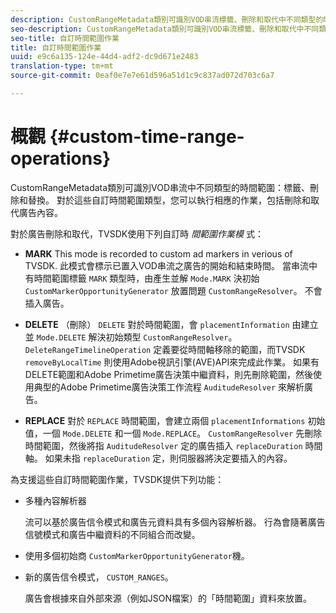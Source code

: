 ```yaml
---
description: CustomRangeMetadata類別可識別VOD串流標籤、刪除和取代中不同類型的時間範圍。 對於這些自訂時間範圍類型，您可以執行相應的作業，包括刪除和取代廣告內容。
seo-description: CustomRangeMetadata類別可識別VOD串流標籤、刪除和取代中不同類型的時間範圍。 對於這些自訂時間範圍類型，您可以執行相應的作業，包括刪除和取代廣告內容。
seo-title: 自訂時間範圍作業
title: 自訂時間範圍作業
uuid: e9c6a135-124e-44d4-adf2-dc9d671e2483
translation-type: tm+mt
source-git-commit: 0eaf0e7e7e61d596a51d1c9c837ad072d703c6a7

---
```



# 概觀 {#custom-time-range-operations}

CustomRangeMetadata類別可識別VOD串流中不同類型的時間範圍：標籤、刪除和替換。 對於這些自訂時間範圍類型，您可以執行相應的作業，包括刪除和取代廣告內容。

<!--<a id="section_1323C0BAC259424C85A6ACFB48FE77EC"></a>-->

對於廣告刪除和取代，TVSDK使用下列自訂時 *間範圍作業模* 式：

* **MARK** This mode is recorded to custom ad markers in verious of TVSDK. 此模式會標示已置入VOD串流之廣告的開始和結束時間。 當串流中有時間範圍標籤 `MARK` 類型時，由產生並解 `Mode.MARK` 決初始 `CustomMarkerOpportunityGenerator` 放置問題 `CustomRangeResolver`。 不會插入廣告。

* **DELETE** （刪除） `DELETE` 對於時間範圍，會 `placementInformation` 由建立並 `Mode.DELETE` 解決初始類型 `CustomRangeResolver`。 `DeleteRangeTimelineOperation` 定義要從時間軸移除的範圍，而TVSDK `removeByLocalTime` 則使用Adobe視訊引擎(AVE)API來完成此作業。 如果有DELETE範圍和Adobe Primetime廣告決策中繼資料，則先刪除範圍，然後使用典型的Adobe Primetime廣告決策工作流程 `AuditudeResolver` 來解析廣告。

* **REPLACE** 對於 `REPLACE` 時間範圍，會建立兩個 `placementInformations` 初始值，一個 `Mode.DELETE` 和一個 `Mode.REPLACE`。 `CustomRangeResolver` 先刪除時間範圍，然後將指 `AuditudeResolver` 定的廣告插入 `replaceDuration` 時間軸。 如果未指 `replaceDuration` 定，則伺服器將決定要插入的內容。

為支援這些自訂時間範圍作業，TVSDK提供下列功能：

* 多種內容解析器

   流可以基於廣告信令模式和廣告元資料具有多個內容解析器。 行為會隨著廣告信號模式和廣告中繼資料的不同組合而改變。
* 使用多個初始商 `CustomMarkerOpportunityGenerator`機。
* 新的廣告信令模式， `CUSTOM_RANGES`。

   廣告會根據來自外部來源（例如JSON檔案）的「時間範圍」資料來放置。

